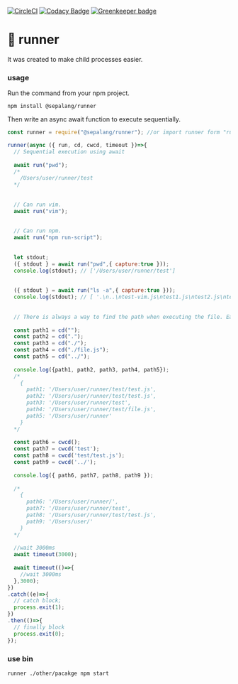 [![CircleCI](https://circleci.com/gh/sepalang/runner/tree/master.svg?style=shield)](https://circleci.com/gh/sepalang/runner/tree/master)
[![Codacy Badge](https://api.codacy.com/project/badge/Grade/36b7164939d746e99394686e9dbdc9b5)](https://www.codacy.com/app/labeldock/runner?utm_source=github.com&amp;utm_medium=referral&amp;utm_content=sepalang/runner&amp;utm_campaign=Badge_Grade)
[![Greenkeeper badge](https://badges.greenkeeper.io/sepalang/runner.svg)](https://greenkeeper.io/)

# 🏃 runner
It was created to make child processes easier.

### usage
Run the command from your npm project.
```
npm install @sepalang/runner
```

Then write an async await function to execute sequentially.
```js
const runner = require("@sepalang/runner"); //or import runner form "runner";

runner(async ({ run, cd, cwcd, timeout })=>{
  // Sequential execution using await
  
  await run("pwd");
  /*
    /Users/user/runner/test
  */
  
  
  // Can run vim.
  await run("vim");
  
  
  // Can run npm.
  await run("npm run-script");
  
  
  let stdout;
  ({ stdout } = await run("pwd",{ capture:true }));
  console.log(stdout); // ['/Users/user/runner/test']
  
  
  ({ stdout } = await run("ls -a",{ capture:true }));
  console.log(stdout); // [ '.\n..\ntest-vim.js\ntest1.js\ntest2.js\ntest3.js' ]
  
  
  // There is always a way to find the path when executing the file. Easy is always good.
  
  const path1 = cd("");
  const path2 = cd(".");
  const path3 = cd("./");
  const path4 = cd("./file.js");
  const path5 = cd("../");
  
  console.log({path1, path2, path3, path4, path5});
  /*
    { 
      path1: '/Users/user/runner/test/test.js',
      path2: '/Users/user/runner/test/test.js',
      path3: '/Users/user/runner/test',
      path4: '/Users/user/runner/test/file.js',
      path5: '/Users/user/runner'
    }
  */
  
  const path6 = cwcd();
  const path7 = cwcd('test');
  const path8 = cwcd('test/test.js');
  const path9 = cwcd('../');
  
  console.log({ path6, path7, path8, path9 });
  
  /*
    { 
      path6: '/Users/user/runner/',
      path7: '/Users/user/runner/test',
      path8: '/Users/user/runner/test/test.js',
      path9: '/Users/user/'
    }
  */
  
  //wait 3000ms
  await timeout(3000);
  
  await timeout(()=>{
    //wait 3000ms
  },3000);
})
.catch((e)=>{
  // catch block;
  process.exit(1);
})
.then(()=>{
  // finally block
  process.exit(0);
});

```

### use bin
```
runner ./other/pacakge npm start
```
